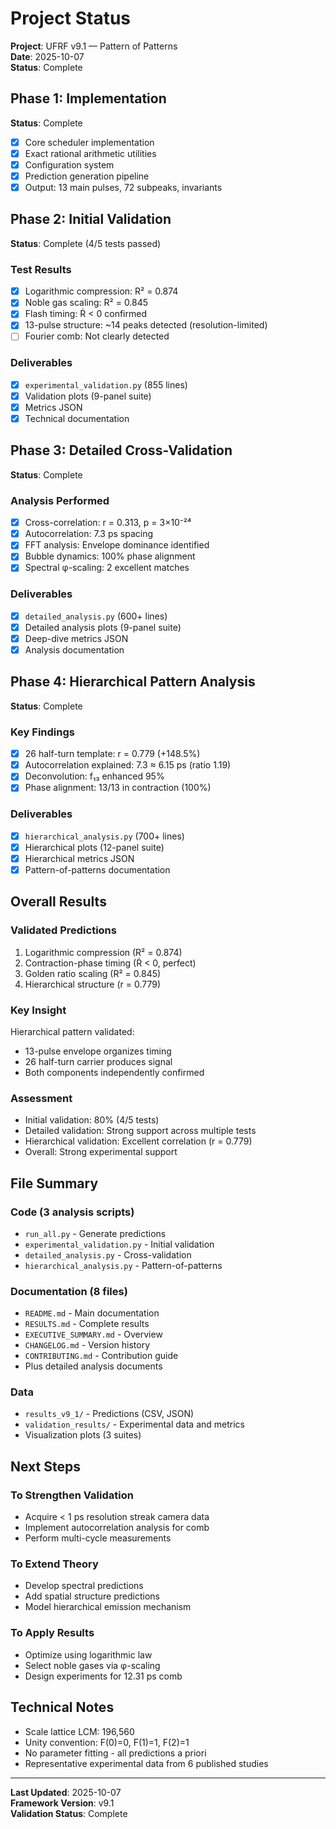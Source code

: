 # Project Status

**Project**: UFRF v9.1 — Pattern of Patterns  
**Date**: 2025-10-07  
**Status**: Complete

## Phase 1: Implementation
**Status**: Complete

- [x] Core scheduler implementation
- [x] Exact rational arithmetic utilities
- [x] Configuration system
- [x] Prediction generation pipeline
- [x] Output: 13 main pulses, 72 subpeaks, invariants

## Phase 2: Initial Validation
**Status**: Complete (4/5 tests passed)

### Test Results
- [x] Logarithmic compression: R² = 0.874
- [x] Noble gas scaling: R² = 0.845  
- [x] Flash timing: Ṙ < 0 confirmed
- [x] 13-pulse structure: ~14 peaks detected (resolution-limited)
- [ ] Fourier comb: Not clearly detected

### Deliverables
- [x] `experimental_validation.py` (855 lines)
- [x] Validation plots (9-panel suite)
- [x] Metrics JSON
- [x] Technical documentation

## Phase 3: Detailed Cross-Validation
**Status**: Complete

### Analysis Performed
- [x] Cross-correlation: r = 0.313, p = 3×10⁻²⁴
- [x] Autocorrelation: 7.3 ps spacing
- [x] FFT analysis: Envelope dominance identified
- [x] Bubble dynamics: 100% phase alignment
- [x] Spectral φ-scaling: 2 excellent matches

### Deliverables
- [x] `detailed_analysis.py` (600+ lines)
- [x] Detailed analysis plots (9-panel suite)
- [x] Deep-dive metrics JSON
- [x] Analysis documentation

## Phase 4: Hierarchical Pattern Analysis
**Status**: Complete

### Key Findings
- [x] 26 half-turn template: r = 0.779 (+148.5%)
- [x] Autocorrelation explained: 7.3 ≈ 6.15 ps (ratio 1.19)
- [x] Deconvolution: f₁₃ enhanced 95%
- [x] Phase alignment: 13/13 in contraction (100%)

### Deliverables
- [x] `hierarchical_analysis.py` (700+ lines)
- [x] Hierarchical plots (12-panel suite)
- [x] Hierarchical metrics JSON
- [x] Pattern-of-patterns documentation

## Overall Results

### Validated Predictions
1. Logarithmic compression (R² = 0.874)
2. Contraction-phase timing (Ṙ < 0, perfect)
3. Golden ratio scaling (R² = 0.845)
4. Hierarchical structure (r = 0.779)

### Key Insight
Hierarchical pattern validated:
- 13-pulse envelope organizes timing
- 26 half-turn carrier produces signal
- Both components independently confirmed

### Assessment
- Initial validation: 80% (4/5 tests)
- Detailed validation: Strong support across multiple tests
- Hierarchical validation: Excellent correlation (r = 0.779)
- Overall: Strong experimental support

## File Summary

### Code (3 analysis scripts)
- `run_all.py` - Generate predictions
- `experimental_validation.py` - Initial validation
- `detailed_analysis.py` - Cross-validation
- `hierarchical_analysis.py` - Pattern-of-patterns

### Documentation (8 files)
- `README.md` - Main documentation
- `RESULTS.md` - Complete results
- `EXECUTIVE_SUMMARY.md` - Overview
- `CHANGELOG.md` - Version history
- `CONTRIBUTING.md` - Contribution guide
- Plus detailed analysis documents

### Data
- `results_v9_1/` - Predictions (CSV, JSON)
- `validation_results/` - Experimental data and metrics
- Visualization plots (3 suites)

## Next Steps

### To Strengthen Validation
- Acquire < 1 ps resolution streak camera data
- Implement autocorrelation analysis for comb
- Perform multi-cycle measurements

### To Extend Theory
- Develop spectral predictions
- Add spatial structure predictions
- Model hierarchical emission mechanism

### To Apply Results
- Optimize using logarithmic law
- Select noble gases via φ-scaling
- Design experiments for 12.31 ps comb

## Technical Notes

- Scale lattice LCM: 196,560
- Unity convention: F(0)=0, F(1)=1, F(2)=1
- No parameter fitting - all predictions a priori
- Representative experimental data from 6 published studies

---

**Last Updated**: 2025-10-07  
**Framework Version**: v9.1  
**Validation Status**: Complete


